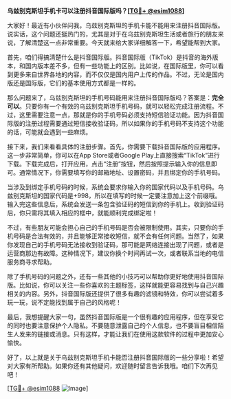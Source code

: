 **乌兹别克斯坦手机卡可以注册抖音国际版吗？[[TG💪+ @esim1088](https://t.me/s/esim1088)]**

大家好！最近有小伙伴问我，乌兹别克斯坦的手机卡能不能用来注册抖音国际版。说实话，这个问题还挺热门的，尤其是对于在乌兹别克斯坦生活或者旅行的朋友来说，了解清楚这一点非常重要。今天就来给大家详细解答一下，希望能帮到大家。

首先，咱们得搞清楚什么是抖音国际版。抖音国际版（TikTok）是抖音的海外版本，和国内版本差不多，但有一些功能上的区别。比如说，在国际版里，你可以看到更多来自世界各地的内容，而不仅仅是国内用户上传的作品。不过，无论是国内版还是国际版，它们的基本使用方式都是一样的。

那么问题来了，乌兹别克斯坦的手机号码能用来注册抖音国际版吗？答案是：**完全可以**。只要你有一个有效的乌兹别克斯坦手机号码，就可以轻松完成注册流程。不过，这里需要注意一点，那就是你的手机号码必须支持短信验证功能。因为抖音国际版的注册过程需要通过短信接收验证码，所以如果你的手机号码不支持这个功能的话，可能就会遇到一些麻烦。

接下来，我们来看看具体的注册步骤。首先，你需要下载抖音国际版的应用程序。这一步非常简单，你可以在App Store或者Google Play上直接搜索“TikTok”进行下载。下载完成后，打开应用，点击“注册”按钮，然后按照提示输入你的信息即可。通常情况下，你需要填写你的邮箱地址、设置密码，并且绑定你的手机号码。

当涉及到绑定手机号码的时候，系统会要求你输入你的国家代码以及手机号码。乌兹别克斯坦的国家代码是+998，所以在填写的时候一定要注意加上这个前缀哦。输入完这些信息后，系统会发送一条包含验证码的短信到你的手机上。收到验证码后，你只需将其填入相应的框中，就能顺利完成绑定啦！

不过，有些朋友可能会担心自己的手机号码是否会被限制使用。其实，只要你的手机号码是合法有效的，并且能够正常接收短信，就不会有任何问题。当然了，如果你发现自己的手机号码无法接收到验证码，那可能是网络连接出现了问题，或者是运营商那边有故障。这种情况下，建议你换个时间再试一次，或者联系当地的电信服务商寻求帮助。

除了手机号码的问题之外，还有一些其他的小技巧可以帮助你更好地使用抖音国际版。比如说，你可以关注一些你喜欢的主题标签，这样就能更容易找到与自己兴趣相关的内容。另外，抖音国际版还提供了很多有趣的滤镜和特效，你可以尝试着多玩一玩，说不定能找到属于自己的风格呢！

最后，我想提醒大家一句，虽然抖音国际版是一个很有趣的应用程序，但在享受它的同时也要注意保护个人隐私。不要随意泄露自己的个人信息，也不要盲目相信陌生人发来的链接或消息。只有这样，才能让我们在使用这款软件的过程中更加安心愉快。

好了，以上就是关于乌兹别克斯坦手机卡能否注册抖音国际版的一些分享啦！希望对大家有所帮助。如果你还有其他疑问，欢迎随时留言告诉我哦。咱们下次再见吧！

[[TG💪+ @esim1088](https://t.me/s/esim1088) ![Image](https://i.postimg.cc/4NQfJmqS/Snipaste-2025-05-13-00-14-12.png)]